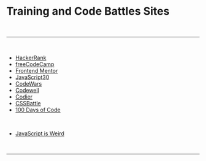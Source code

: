 # Training and Code Battles Sites

<br>

---

<br>

- [HackerRank](https://www.hackerrank.com/)
- [freeCodeCamp](https://www.freecodecamp.org/)
- [Frontend Mentor](https://www.frontendmentor.io/challenges)
- [JavaScript30](https://javascript30.com/)
- [CodeWars](https://www.codewars.com/)
- [Codewell](https://www.codewell.cc/)
- [Codier](https://codier.io/)
- [CSSBattle](https://cssbattle.dev/)
- [100 Days of Code](https://100dayscss.com/)

<br>

- [JavaScript is Weird](https://jsisweird.com/)

<br>

---
